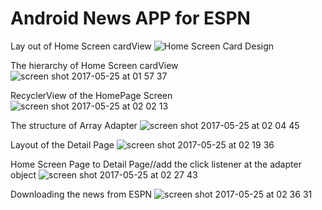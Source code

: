 # Android News APP for ESPN
Lay out of Home Screen cardView 
![Home Screen Card Design](https://cloud.githubusercontent.com/assets/19834770/26443428/3cdb0e90-40ed-11e7-8bff-018ded039f7b.png)

The hierarchy of Home Screen cardView 
![screen shot 2017-05-25 at 01 57 37](https://cloud.githubusercontent.com/assets/19834770/26443518/97b60a68-40ed-11e7-9c80-1e6f381cb95d.png)

RecyclerView of the HomePage Screen
![screen shot 2017-05-25 at 02 02 13](https://cloud.githubusercontent.com/assets/19834770/26443675/404555da-40ee-11e7-93eb-473a6c7f9861.png)

The structure of Array Adapter
![screen shot 2017-05-25 at 02 04 45](https://cloud.githubusercontent.com/assets/19834770/26443759/985a8e34-40ee-11e7-983e-a9ac63937a50.png)

Layout of the Detail Page
![screen shot 2017-05-25 at 02 19 36](https://cloud.githubusercontent.com/assets/19834770/26444288/a96edd04-40f0-11e7-9585-30856420891b.png)

Home Screen Page to Detail Page//add the click listener at the adapter object
![screen shot 2017-05-25 at 02 27 43](https://cloud.githubusercontent.com/assets/19834770/26444557/c5a74956-40f1-11e7-8b8c-fae5e75d8f1f.png)

Downloading the news from ESPN
![screen shot 2017-05-25 at 02 36 31](https://cloud.githubusercontent.com/assets/19834770/26444885/0b5dc14a-40f3-11e7-8907-bd3ec76f50fe.png)








